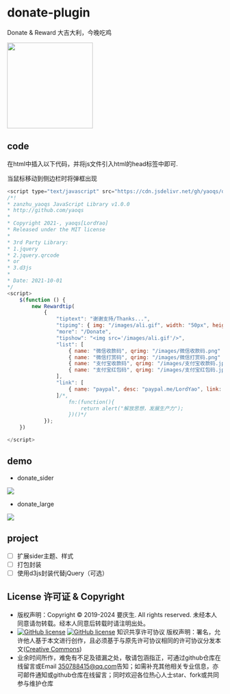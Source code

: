 # donate-plugin

Donate &amp; Reward 大吉大利，今晚吃鸡

<image src="https://yaoqs.github.io/donate-plugin/kw7q5d.jpg" width="200px"/>

## code

在html中插入以下代码，并将js文件引入html的head标签中即可.

当鼠标移动到侧边栏时将弹框出现

```js
<script type="text/javascript" src="https://cdn.jsdelivr.net/gh/yaoqs/donate-plugin/zanzhu_yaoqs.min.js"></script>
/*!
* zanzhu_yaoqs JavaScript Library v1.0.0
* http://github.com/yaoqs
*
* Copyright 2021-, yaoqs[LordYao]
* Released under the MIT license
*
* 3rd Party Library:
* 1.jquery
* 2.jquery.qrcode
* or
* 3.d3js
*
* Date: 2021-10-01
*/
<script>
    $(function () {
        new Rewardtip(
            {
                "tiptext": "谢谢支持/Thanks...",
                "tipimg": { img: "/images/ali.gif", width: "50px", height: "50px" },  //可选
                "more": "/Donate",
                "tipshow": "<img src='/images/ali.gif'/>",                     //可选
                "list": [
                    { name: "微信收款码", qrimg: "/images/微信收款码.png" },
                    { name: "微信打赏码", qrimg: "/images/微信打赏码.png" },
                    { name: "支付宝收款码", qrimg: "/images/支付宝收款码.jpg" },
                    { name: "支付宝红包码", qrimg: "/images/支付宝红包码.jpg" }
                ],
                "link": [
                    { name: "paypal", desc: "paypal.me/LordYao", link: "https://www.paypal.com/cgi-bin/webscr?cmd=_xclick&business=243292490@qq.com&currency_code=USD&amount=1&return=http://yaoqs.github.com/about&item_name=LordYao%27s%20Blog&undefined_quantity=1" }
                ]/*,
                    fn:(function(){
                        return alert("解放思想，发展生产力");
                    })()*/
            });
    })

</script>
```

## demo

- donate_sider
<img src="https://yaoqs.github.io/donate-plugin/donate_sider.png"/>

- donate_large
<img src="https://yaoqs.github.io/donate-plugin/donate_large.png"/>

## project

- [ ] 扩展sider主题、样式
- [ ] 打包封装
- [ ] 使用d3js封装代替jQuery（可选）

## License 许可证 & Copyright

- 版权声明：Copyright © 2019-2024 要庆生. All rights reserved. 未经本人同意请勿转载。经本人同意后转载时请注明出处。
- [![GitHub license](https://badgen.net/github/license/yaoqs/donate-plugin)](https://github.com/yaoqs/donate-plugin/blob/master/LICENSE) [![GitHub license](https://img.shields.io/github/license/yaoqs/donate-plugin.svg)](https://github.com/yaoqs/donate-plugin/blob/master/LICENSE)
知识共享许可协议 版权声明：署名，允许他人基于本文进行创作，且必须基于与原先许可协议相同的许可协议分发本文([Creative Commons](http://creativecommons.org/licenses/by-sa/4.0/ ))
- 业余时间所作，难免有不足及错漏之处，敬请包涵指正，可通过github仓库在线留言或Email <350788415@qq.com>告知；如需补充其他相关专业信息，亦可邮件通知或github仓库在线留言；同时欢迎各位热心人士star、fork或共同参与维护仓库
